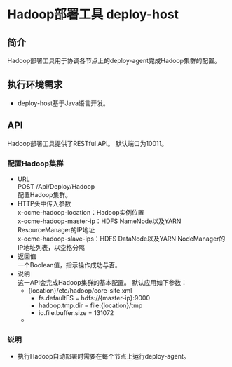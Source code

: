 # Hadoop部署工具 deploy-host
## 简介
Hadoop部署工具用于协调各节点上的deploy-agent完成Hadoop集群的配置。

## 执行环境需求
* deploy-host基于Java语言开发。

## API
Hadoop部署工具提供了RESTful API。
默认端口为10011。

### 配置Hadoop集群
* URL  
POST /Api/Deploy/Hadoop  
配置Hadoop集群。
* HTTP头中传入参数  
x-ocme-hadoop-location：Hadoop实例位置  
x-ocme-hadoop-master-ip：HDFS NameNode以及YARN ResourceManager的IP地址  
x-ocme-hadoop-slave-ips：HDFS DataNode以及YARN NodeManager的IP地址列表，以空格分隔
* 返回值  
一个Boolean值，指示操作成功与否。  
* 说明  
这一API会完成Hadoop集群的基本配置。
默认应用如下参数：
    * \{location\}/etc/hadoop/core-site.xml
        * fs.defaultFS = hdfs://\{master-ip\}:9000
        * hadoop.tmp.dir = file:\{location\}/tmp
        * io.file.buffer.size = 131072
    *  


### 说明
* 执行Hadoop自动部署时需要在每个节点上运行deploy-agent。
